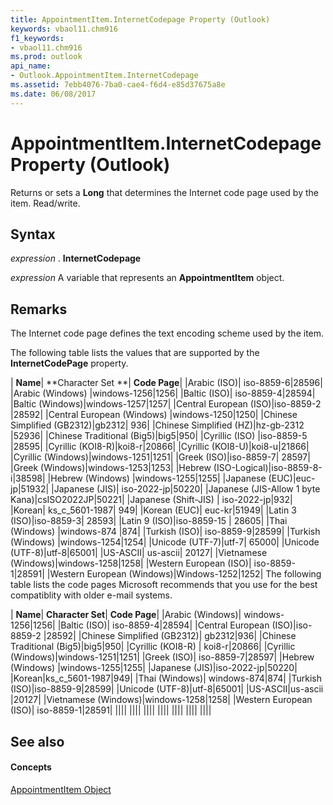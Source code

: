 ```yaml
---
title: AppointmentItem.InternetCodepage Property (Outlook)
keywords: vbaol11.chm916
f1_keywords:
- vbaol11.chm916
ms.prod: outlook
api_name:
- Outlook.AppointmentItem.InternetCodepage
ms.assetid: 7ebb4076-7ba0-cae4-f6d4-e85d37675a8e
ms.date: 06/08/2017
---
```



# AppointmentItem.InternetCodepage Property (Outlook)

Returns or sets a **Long** that determines the Internet code page used by the item. Read/write.


## Syntax

 _expression_ . **InternetCodepage**

 _expression_ A variable that represents an **AppointmentItem** object.


## Remarks

The Internet code page defines the text encoding scheme used by the item.

The following table lists the values that are supported by the **InternetCodePage** property.



| **Name**| **Character Set **| **Code Page**|
|Arabic (ISO)| iso-8859-6|28596|
|Arabic (Windows) |windows-1256|1256|
|Baltic (ISO)| iso-8859-4|28594|
|Baltic (Windows)|windows-1257|1257|
|Central European (ISO)|iso-8859-2 |28592|
|Central European (Windows) |windows-1250|1250|
|Chinese Simplified (GB2312)|gb2312| 936|
|Chinese Simplified (HZ)|hz-gb-2312 |52936|
|Chinese Traditional (Big5)|big5|950|
|Cyrillic (ISO) |iso-8859-5 |28595|
|Cyrillic (KOI8-R)|koi8-r|20866|
|Cyrillic (KOI8-U)|koi8-u|21866|
|Cyrillic (Windows)|windows-1251|1251|
|Greek (ISO)|iso-8859-7| 28597|
|Greek (Windows)|windows-1253|1253|
|Hebrew (ISO-Logical)|iso-8859-8-i|38598|
|Hebrew (Windows) |windows-1255|1255|
|Japanese (EUC)|euc-jp|51932|
|Japanese (JIS)| iso-2022-jp|50220|
|Japanese (JIS-Allow 1 byte Kana)|csISO2022JP|50221|
|Japanese (Shift-JIS) | iso-2022-jp|932|
|Korean| ks_c_5601-1987| 949|
|Korean (EUC)| euc-kr|51949|
|Latin 3 (ISO)|iso-8859-3| 28593|
|Latin 9 (ISO)|iso-8859-15 | 28605|
|Thai (Windows) |windows-874 |874|
|Turkish (ISO)| iso-8859-9|28599|
|Turkish (Windows) |windows-1254|1254|
|Unicode (UTF-7)|utf-7| 65000|
|Unicode (UTF-8)|utf-8|65001|
|US-ASCII| us-ascii| 20127|
|Vietnamese (Windows)|windows-1258|1258|
|Western European (ISO)| iso-8859-1|28591|
|Western European (Windows)|Windows-1252|1252|
The following table lists the code pages Microsoft recommends that you use for the best compatiblity with older e-mail systems.



| **Name**| **Character Set**| **Code Page**|
|Arabic (Windows)| windows-1256|1256|
|Baltic (ISO)| iso-8859-4|28594|
|Central European (ISO)|iso-8859-2 |28592|
|Chinese Simplified (GB2312)| gb2312|936|
|Chinese Traditional (Big5)|big5|950|
|Cyrillic (KOI8-R) | koi8-r|20866|
|Cyrillic (Windows)|windows-1251|1251|
|Greek (ISO)| iso-8859-7|28597|
|Hebrew (Windows) |windows-1255|1255|
|Japanese (JIS)|iso-2022-jp|50220|
|Korean|ks_c_5601-1987|949|
|Thai (Windows)| windows-874|874|
|Turkish (ISO)|iso-8859-9|28599|
|Unicode (UTF-8)|utf-8|65001|
|US-ASCII|us-ascii |20127|
|Vietnamese (Windows)|windows-1258|1258|
|Western European (ISO)| iso-8859-1|28591|
||||
||||
||||
||||
||||
||||
||||

## See also


#### Concepts


[AppointmentItem Object](appointmentitem-object-outlook.md)

